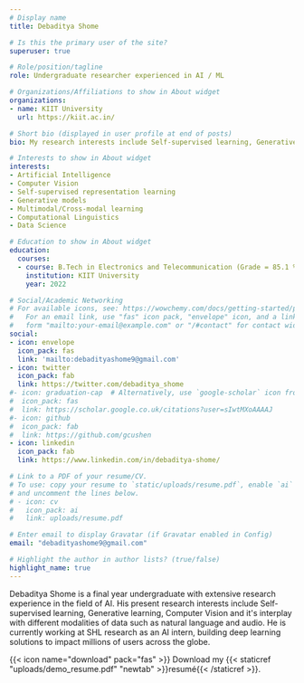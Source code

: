 ```yaml
---
# Display name
title: Debaditya Shome

# Is this the primary user of the site?
superuser: true

# Role/position/tagline
role: Undergraduate researcher experienced in AI / ML

# Organizations/Affiliations to show in About widget
organizations:
- name: KIIT University
  url: https://kiit.ac.in/

# Short bio (displayed in user profile at end of posts)
bio: My research interests include Self-supervised learning, Generative learning, Computer Vision and it's interplay with different modalities of data such as natural language and audio.

# Interests to show in About widget
interests:
- Artificial Intelligence
- Computer Vision
- Self-supervised representation learning
- Generative models
- Multimodal/Cross-modal learning
- Computational Linguistics
- Data Science

# Education to show in About widget
education:
  courses:
  - course: B.Tech in Electronics and Telecommunication (Grade = 85.1 %)
    institution: KIIT University
    year: 2022

# Social/Academic Networking
# For available icons, see: https://wowchemy.com/docs/getting-started/page-builder/#icons
#   For an email link, use "fas" icon pack, "envelope" icon, and a link in the
#   form "mailto:your-email@example.com" or "/#contact" for contact widget.
social:
- icon: envelope
  icon_pack: fas
  link: 'mailto:debadityashome9@gmail.com'
- icon: twitter
  icon_pack: fab
  link: https://twitter.com/debaditya_shome
#- icon: graduation-cap  # Alternatively, use `google-scholar` icon from `ai` icon pack
#  icon_pack: fas
#  link: https://scholar.google.co.uk/citations?user=sIwtMXoAAAAJ
#- icon: github
#  icon_pack: fab
#  link: https://github.com/gcushen
- icon: linkedin
  icon_pack: fab
  link: https://www.linkedin.com/in/debaditya-shome/

# Link to a PDF of your resume/CV.
# To use: copy your resume to `static/uploads/resume.pdf`, enable `ai` icons in `params.toml`, 
# and uncomment the lines below.
# - icon: cv
#   icon_pack: ai
#   link: uploads/resume.pdf

# Enter email to display Gravatar (if Gravatar enabled in Config)
email: "debadityashome9@gmail.com"

# Highlight the author in author lists? (true/false)
highlight_name: true
---
```


Debaditya Shome is a final year undergraduate with extensive research experience in the field of AI. His present research interests include Self-supervised learning, Generative learning, Computer Vision and it's interplay with different modalities of data such as natural language and audio. 
He is currently working at SHL research as an AI intern, building deep learning solutions to impact millions of users across the globe. 

{{< icon name="download" pack="fas" >}} Download my {{< staticref "uploads/demo_resume.pdf" "newtab" >}}resumé{{< /staticref >}}.
